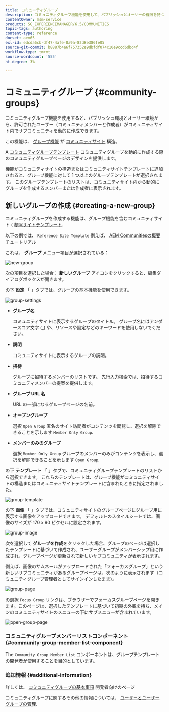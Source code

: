 ```yaml
---
title: コミュニティグループ
description: コミュニティグループ機能を使用して、パブリッシュとオーサーの権限を持つユーザーがコミュニティサイト内にサブコミュニティを動的に作成する方法を説明します。
contentOwner: msm-service
products: SG_EXPERIENCEMANAGER/6.5/COMMUNITIES
topic-tags: authoring
content-type: reference
docset: aem65
exl-id: edcda6cb-df47-4afe-8a9a-82d8e386fe05
source-git-commit: b8887b4a6f757352e9dbfdf074c10e9ccd6dbd4f
workflow-type: tm+mt
source-wordcount: '555'
ht-degree: 3%

---
```


# コミュニティグループ {#community-groups}

コミュニティグループ機能を使用すると、パブリッシュ環境とオーサー環境から、許可されたユーザー（コミュニティメンバーと作成者）がコミュニティサイト内でサブコミュニティを動的に作成できます。

この機能は、 [グループ機能](/help/communities/functions.md#groups-function) が [コミュニティサイト](/help/communities/sites-console.md) 構造。

A [コミュニティグループテンプレート](/help/communities/tools-groups.md) コミュニティグループを動的に作成する際のコミュニティグループページのデザインを提供します。

機能がコミュニティサイトの構造またはコミュニティサイトテンプレートに追加されると、グループ機能に対して 1 つ以上のグループテンプレートが選択されます。 このグループテンプレートのリストは、コミュニティサイト内から動的にグループを作成するメンバーまたは作成者に表示されます。

## 新しいグループの作成 {#creating-a-new-group}

コミュニティグループを作成する機能は、グループ機能を含むコミュニティサイト ( [参照サイトテンプレート](/help/communities/sites.md).

以下の例では、 `Reference Site Template` 例えば、 [AEM Communitiesの概要](/help/communities/getting-started.md) チュートリアル

これは、 **グループ** メニュー項目が選択されている：

![new-group](assets/new-group.png)

次の項目を選択した場合： **新しいグループ** アイコンをクリックすると、編集ダイアログボックスが開きます。

の下 **設定** 「 」タブでは、グループの基本機能を使用できます。

![group-settings](assets/group-settings.png)

* **グループ名**

  コミュニティサイトに表示するグループのタイトル。 グループ名にはアンダースコア文字 (_) や、リソースや設定などのキーワードを使用しないでください。

* **説明**

  コミュニティサイトに表示するグループの説明。

* **招待**

  グループに招待するメンバーのリストです。 先行入力検索では、招待するコミュニティメンバーの提案を提供します。

* **グループ URL 名**

  URL の一部になるグループページの名前。

* **オープングループ**

  選択 `Open Group` 匿名のサイト訪問者がコンテンツを閲覧し、選択を解除できることを示します `Member Only Group`.

* **メンバーのみのグループ**

  選択 `Member Only Group` グループのメンバーのみがコンテンツを表示し、選択を解除できることを示します `Open Group`.

の下 **テンプレート** 「 」タブで、コミュニティグループテンプレートのリストから選択できます。 これらのテンプレートは、グループ機能がコミュニティサイトの構造またはコミュニティサイトテンプレートに含まれたときに指定されました。

![group-template](assets/group-template.png)

の下 **画像** 「 」タブでは、コミュニティサイトのグループページにグループ用に表示する画像をアップロードできます。 デフォルトのスタイルシートでは、画像のサイズが 170 x 90 ピクセルに設定されます。

![group-image](assets/group-image.png)

次を選択して **グループを作成**&#x200B;をクリックした場合、グループのページは選択したテンプレートに基づいて作成され、ユーザーグループがメンバーシップ用に作成され、グループページが更新されて新しいサブコミュニティが表示されます。

例えば、画像のサムネールがアップロードされた「フォーカスグループ」という新しいサブコミュニティがあるグループページは、次のように表示されます（コミュニティグループ管理者としてサインインしたまま）。

![group-page](assets/group-page.png)

の選択 `Focus Group` リンクは、ブラウザーでフォーカスグループページを開きます。このページは、選択したテンプレートに基づいて初期の外観を持ち、メインのコミュニティサイトのメニューの下にサブメニューが含まれています。

![open-group-page](assets/open-group-page.png)

### コミュニティグループメンバーリストコンポーネント {#community-group-member-list-component}

The `Community Group Member List` コンポーネントは、グループテンプレートの開発者が使用することを目的としています。

### 追加情報 {#additional-information}

詳しくは、 [コミュニティグループの基本事項](/help/communities/essentials-groups.md) 開発者向けのページ

コミュニティグループに関するその他の情報については、 [ユーザーとユーザーグループの管理](/help/communities/users.md).
